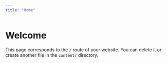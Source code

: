 ```yaml
---
title: "Home"
---
```


# Welcome

This page corresponds to the `/` route of your website. You can delete it or create another file in the `content/` directory.
